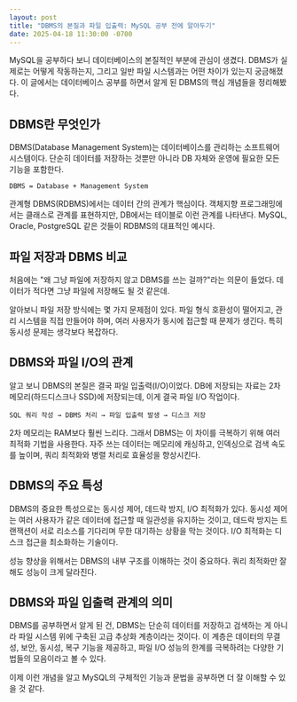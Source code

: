 ```yaml
---
layout: post
title: "DBMS의 본질과 파일 입출력: MySQL 공부 전에 알아두기"
date: 2025-04-18 11:30:00 -0700
---
```


MySQL을 공부하다 보니 데이터베이스의 본질적인 부분에 관심이 생겼다. DBMS가 실제로는 어떻게 작동하는지, 그리고 일반 파일 시스템과는 어떤 차이가 있는지 궁금해졌다. 이 글에서는 데이터베이스 공부를 하면서 알게 된 DBMS의 핵심 개념들을 정리해봤다.

## DBMS란 무엇인가

DBMS(Database Management System)는 데이터베이스를 관리하는 소프트웨어 시스템이다. 단순히 데이터를 저장하는 것뿐만 아니라 DB 자체와 운영에 필요한 모든 기능을 포함한다.

```
DBMS = Database + Management System
```

관계형 DBMS(RDBMS)에서는 데이터 간의 관계가 핵심이다. 객체지향 프로그래밍에서는 클래스로 관계를 표현하지만, DB에서는 테이블로 이런 관계를 나타낸다. MySQL, Oracle, PostgreSQL 같은 것들이 RDBMS의 대표적인 예시다.

## 파일 저장과 DBMS 비교

처음에는 "왜 그냥 파일에 저장하지 않고 DBMS를 쓰는 걸까?"라는 의문이 들었다. 데이터가 적다면 그냥 파일에 저장해도 될 것 같은데.

알아보니 파일 저장 방식에는 몇 가지 문제점이 있다. 파일 형식 호환성이 떨어지고, 관리 시스템을 직접 만들어야 하며, 여러 사용자가 동시에 접근할 때 문제가 생긴다. 특히 동시성 문제는 생각보다 복잡하다.

## DBMS와 파일 I/O의 관계

알고 보니 DBMS의 본질은 결국 파일 입출력(I/O)이었다. DB에 저장되는 자료는 2차 메모리(하드디스크나 SSD)에 저장되는데, 이게 결국 파일 I/O 작업이다.

```
SQL 쿼리 작성 → DBMS 처리 → 파일 입출력 발생 → 디스크 저장
```

2차 메모리는 RAM보다 훨씬 느리다. 그래서 DBMS는 이 차이를 극복하기 위해 여러 최적화 기법을 사용한다. 자주 쓰는 데이터는 메모리에 캐싱하고, 인덱싱으로 검색 속도를 높이며, 쿼리 최적화와 병렬 처리로 효율성을 향상시킨다.

## DBMS의 주요 특성

DBMS의 중요한 특성으로는 동시성 제어, 데드락 방지, I/O 최적화가 있다. 동시성 제어는 여러 사용자가 같은 데이터에 접근할 때 일관성을 유지하는 것이고, 데드락 방지는 트랜잭션이 서로 리소스를 기다리며 무한 대기하는 상황을 막는 것이다. I/O 최적화는 디스크 접근을 최소화하는 기술이다.

성능 향상을 위해서는 DBMS의 내부 구조를 이해하는 것이 중요하다. 쿼리 최적화만 잘해도 성능이 크게 달라진다.

## DBMS와 파일 입출력 관계의 의미

DBMS를 공부하면서 알게 된 건, DBMS는 단순히 데이터를 저장하고 검색하는 게 아니라 파일 시스템 위에 구축된 고급 추상화 계층이라는 것이다. 이 계층은 데이터의 무결성, 보안, 동시성, 복구 기능을 제공하고, 파일 I/O 성능의 한계를 극복하려는 다양한 기법들의 모음이라고 볼 수 있다.

이제 이런 개념을 알고 MySQL의 구체적인 기능과 문법을 공부하면 더 잘 이해할 수 있을 것 같다.

